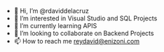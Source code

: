 - 👋 Hi, I’m @rdaviddelacruz
- 👀 I’m interested in Visual Studio and SQL Projects
- 🌱 I’m currently learning APIS
- 💞️ I’m looking to collaborate on Backend Projects
- 📫 How to reach me reydavid@enizoni.com

<!---
rdaviddelacruz/rdaviddelacruz is a ✨ special ✨ repository because its `README.md` (this file) appears on your GitHub profile.
You can click the Preview link to take a look at your changes.
--->

